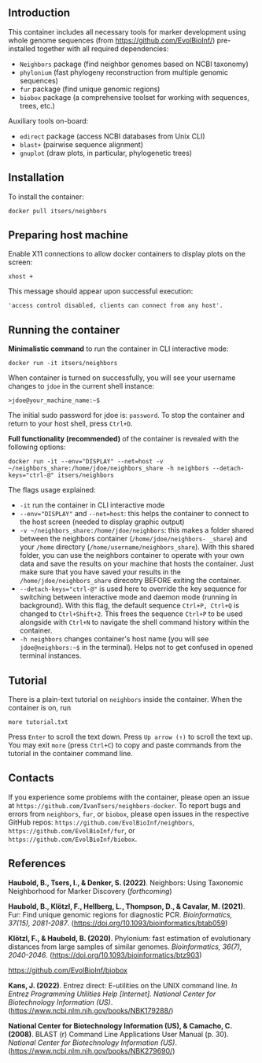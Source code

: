## Introduction

This container includes all necessary tools for marker development using whole genome sequences 
(from https://github.com/EvolBioInf/) pre-installed together with all required dependencies: 

- `Neighbors` package (find neighbor genomes based on NCBI taxonomy)
- `phylonium` (fast phylogeny reconstruction from multiple genomic sequences)
- `fur` package (find unique genomic regions)
- `biobox` package (a comprehensive toolset for working with sequences, trees, etc.)

Auxiliary tools on-board:

- `edirect` package (access NCBI databases from Unix CLI)
- `blast+` (pairwise sequence alignment)
- `gnuplot` (draw plots, in particular, phylogenetic trees)

## Installation
    
To install the container:

    docker pull itsers/neighbors

## Preparing host machine
    
Enable X11 connections to allow docker containers to display plots on the screen:

    xhost +

This message should appear upon successful execution:

    'access control disabled, clients can connect from any host'.

## Running the container
    
**Minimalistic command** to run the container in CLI interactive mode:

    docker run -it itsers/neighbors

When container is turned on successfully, you will see your username changes to `jdoe` in the current shell instance:

    >jdoe@your_machine_name:~$

The initial sudo password for jdoe is: `password`.
To stop the container and return to your host shell, press `Ctrl+D`.

**Full functionality (recommended)** of the container is revealed with the following options:

    docker run -it --env="DISPLAY" --net=host -v ~/neighbors_share:/home/jdoe/neighbors_share -h neighbors --detach-keys="ctrl-@" itsers/neighbors

The flags usage explained:
- `-it` run the container in CLI interactive mode
- `--env="DISPLAY"` and `--net=host`: this helps the container to connect to the host screen (needed to display graphic output)
- `-v ~/neighbors_share:/home/jdoe/neighbors`: this makes a folder shared between the neighbors container (`/home/jdoe/neighbors- _share`) and your `/home` directory (`/home/username/neighbors_share`). With this shared folder, you can use the neighbors container to operate with your own data and save the results on your machine that hosts the container. Just make sure that you have saved your results in the `/home/jdoe/neighbors_share` direcotry BEFORE exiting the container.
- `--detach-keys="ctrl-@"` is used here to override the key sequence for switching between interactive mode and daemon mode (running in background). With this flag, the default sequence `Ctrl+P, Ctrl+Q` is changed to `Ctrl+Shift+2`. This frees the sequence `Ctrl+P` to be used alongside with `Ctrl+N` to navigate the shell command history within the container.
- `-h neighbors` changes container's host name (you will see `jdoe@neighbors:~$` in the terminal). Helps not to get confused in opened terminal instances. 

## Tutorial
    
There is a plain-text tutorial on `neighbors` inside the container. When the container is on, run

    more tutorial.txt

Press `Enter` to scroll the text down. Press `Up arrow (↑)` to scroll the text up.
You may exit `more` (press `Ctrl+C`) to copy and paste commands from the tutorial in the container command line.

## Contacts

If you experience some problems with the container, please open an issue at `https://github.com/IvanTsers/neighbors-docker`.
To report bugs and errors from `neighbors`, `fur`, or `biobox`, please open issues in the respective GitHub repos: `https://github.com/EvolBioInf/neighbors`, `https://github.com/EvolBioInf/fur`, or `https://github.com/EvolBioInf/biobox`.

## References

**Haubold, B., Tsers, I., & Denker, S. (2022)**. Neighbors: Using Taxonomic Neighborhood for Marker Discovery (*forthcoming*)

**Haubold, B., Klötzl, F., Hellberg, L., Thompson, D., & Cavalar, M. (2021)**. Fur: Find unique genomic regions for diagnostic PCR. *Bioinformatics, 37(15), 2081-2087*. (https://doi.org/10.1093/bioinformatics/btab059)

**Klötzl, F., & Haubold, B. (2020)**. Phylonium: fast estimation of evolutionary distances from large samples of similar genomes. *Bioinformatics, 36(7), 2040-2046*. (https://doi.org/10.1093/bioinformatics/btz903)

https://github.com/EvolBioInf/biobox

**Kans, J. (2022)**. Entrez direct: E-utilities on the UNIX command line. *In Entrez Programming Utilities Help [Internet]. National Center for Biotechnology Information (US)*. (https://www.ncbi.nlm.nih.gov/books/NBK179288/)

**National Center for Biotechnology Information (US), & Camacho, C. (2008)**. BLAST (r) Command Line Applications User Manual (p. 30). *National Center for Biotechnology Information (US)*. (https://www.ncbi.nlm.nih.gov/books/NBK279690/)
